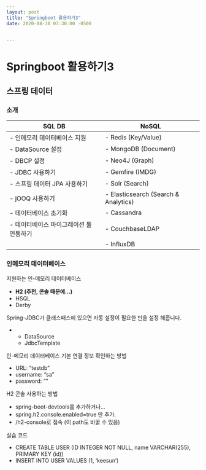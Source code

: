 ```yaml
---
layout: post
title: "Springboot 활용하기3"
date: 2020-08-30 07:30:00 -0500


---
```


# Springboot 활용하기3

## 스프링 데이터

### 소개

| **SQL DB**                              | **NoSQL**                            |
| --------------------------------------- | ------------------------------------ |
| - 인메모리 데이터베이스 지원            | - Redis (Key/Value)                  |
| - DataSource 설정                       | - MongoDB (Document)                 |
| - DBCP 설정                             | - Neo4J (Graph)                      |
| - JDBC 사용하기                         | - Gemfire (IMDG)                     |
| - 스프링 데이터 JPA 사용하기            | - Solr (Search)                      |
| - jOOQ 사용하기                         | - Elasticsearch (Search & Analytics) |
| - 데이터베이스 초기화                   | - Cassandra                          |
| - 데이터베이스 마이그레이션 툴 연동하기 | - CouchbaseLDAP                      |
|                                         | - InfluxDB                           |



### 인메모리 데이터베이스

지원하는 인-메모리 데이터베이스 

- **H2 (추천, 콘솔 때문에...)**
- HSQL
- Derby

 Spring-JDBC가 클래스패스에 있으면 자동 설정이 필요한 빈을 설정 해줍니다.

- - DataSource
  - JdbcTemplate

인-메모리 데이터베이스 기본 연결 정보 확인하는 방법

- URL: “testdb”
- username: “sa”
- password: “”

H2 콘솔 사용하는 방법

- spring-boot-devtools를 추가하거나...
- spring.h2.console.enabled=true 만 추가.
- /h2-console로 접속 (이 path도 바꿀 수 있음)

실습 코드

- CREATE TABLE USER (ID INTEGER NOT NULL, name VARCHAR(255), PRIMARY KEY (id))
- INSERT INTO USER VALUES (1, ‘keesun’)



